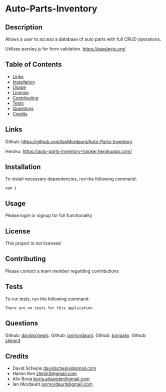 # Auto-Parts-Inventory

## Description
Allows a user to access a database of auto parts with full CRUD operations.

Utilizes parsley.js for form validation. https://parsleyjs.org/

## Table of Contents

- [Links](#links)
- [Installation](#installation)
- [Usage](#usage)
- [License](#license)
- [Contributing](#contributing)
- [Tests](#tests)
- [Questions](#questions)
- [Credits](#credits)

 ## Links
Github: https://github.com/IanMordaunt/Auto-Parts-Inventory

Heroku: https://auto-parts-inventory-tracker.herokuapp.com/



 ## Installation
To install necessary dependencies, run the following command:

```
npm i
```

 ## Usage
Please login or signup for full functionality

 ## License
This project is not licensed

 ## Contributing
Please contact a team member regarding contributions

 ## Tests
To run tests, run the following command:

```
There are no tests for this application
```

 ## Questions
Github: [davidschepis](https://github.com/davidschepis).
Github: [ianmordaunt](https://github.com/IanMordaunt).
Github: [borjaalix](https://github.com/borjaalix).
Github: [zhkim3](https://github.com/zhkim3).

 ## Credits
*  David Schepis [davidschepis@gmail.com](mailto:davidschepis@gmail.com)
*  Hamin Kim [zhkim3@gmail.com](mailto:zhkim3@gmail.com)
*  Alix Borja [borja.alixander@gmail.com](mailto:borja.alixander@gmail.com)
*  Ian Mordaunt [ianmordaunt@gmail.com](mailto:ianmordaunt@gmail.com)

